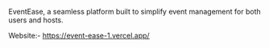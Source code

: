 EventEase, a seamless platform built to simplify event management for both users and hosts.


Website:- https://event-ease-1.vercel.app/
